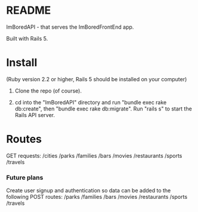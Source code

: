 # README

ImBoredAPI - that serves the ImBoredFrontEnd app.

Built with Rails 5.  


# Install
(Ruby version 2.2 or higher, Rails 5 should be installed on your computer)
1. Clone the repo (of course).

2. cd into the "ImBoredAPI" directory and run "bundle exec rake db:create", then "bundle exec rake db:migrate".
Run "rails s" to start the Rails API server.


# Routes
GET requests:
/cities
/parks
/families
/bars
/movies
/restaurants
/sports
/travels

### Future plans
Create user signup and authentication so data can be added to the following
POST routes:
/parks
/families
/bars
/movies
/restaurants
/sports
/travels
